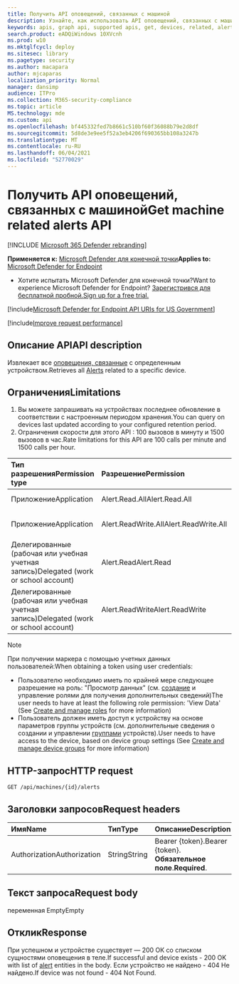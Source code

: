 ```yaml
---
title: Получить API оповещений, связанных с машиной
description: Узнайте, как использовать API оповещений, связанных с машиной, для получения всех оповещений, связанных с определенным устройством в Microsoft Defender для конечной точки.
keywords: apis, graph api, supported apis, get, devices, related, alerts
search.product: eADQiWindows 10XVcnh
ms.prod: w10
ms.mktglfcycl: deploy
ms.sitesec: library
ms.pagetype: security
ms.author: macapara
author: mjcaparas
localization_priority: Normal
manager: dansimp
audience: ITPro
ms.collection: M365-security-compliance
ms.topic: article
MS.technology: mde
ms.custom: api
ms.openlocfilehash: bf445332fed7b8661c510bf60f36088b79e2d8df
ms.sourcegitcommit: 5d8de3e9ee5f52a3eb4206f690365bb108a3247b
ms.translationtype: MT
ms.contentlocale: ru-RU
ms.lasthandoff: 06/04/2021
ms.locfileid: "52770029"
---
```

# <a name="get-machine-related-alerts--api"></a><span data-ttu-id="cc6e6-104">Получить API оповещений, связанных с машиной</span><span class="sxs-lookup"><span data-stu-id="cc6e6-104">Get machine related alerts  API</span></span>

[!INCLUDE [Microsoft 365 Defender rebranding](../../includes/microsoft-defender.md)]

<span data-ttu-id="cc6e6-105">**Применяется к:** [Microsoft Defender для конечной точки](https://go.microsoft.com/fwlink/?linkid=2154037)</span><span class="sxs-lookup"><span data-stu-id="cc6e6-105">**Applies to:** [Microsoft Defender for Endpoint](https://go.microsoft.com/fwlink/?linkid=2154037)</span></span>

- <span data-ttu-id="cc6e6-106">Хотите испытать Microsoft Defender для конечной точки?</span><span class="sxs-lookup"><span data-stu-id="cc6e6-106">Want to experience Microsoft Defender for Endpoint?</span></span> [<span data-ttu-id="cc6e6-107">Зарегистрився для бесплатной пробной.</span><span class="sxs-lookup"><span data-stu-id="cc6e6-107">Sign up for a free trial.</span></span>](https://www.microsoft.com/microsoft-365/windows/microsoft-defender-atp?ocid=docs-wdatp-exposedapis-abovefoldlink) 

[!include[Microsoft Defender for Endpoint API URIs for US Government](../../includes/microsoft-defender-api-usgov.md)]

[!include[Improve request performance](../../includes/improve-request-performance.md)]

## <a name="api-description"></a><span data-ttu-id="cc6e6-108">Описание API</span><span class="sxs-lookup"><span data-stu-id="cc6e6-108">API description</span></span>
<span data-ttu-id="cc6e6-109">Извлекает все [оповещения, связанные](alerts.md) с определенным устройством.</span><span class="sxs-lookup"><span data-stu-id="cc6e6-109">Retrieves all [Alerts](alerts.md) related to a specific device.</span></span>


## <a name="limitations"></a><span data-ttu-id="cc6e6-110">Ограничения</span><span class="sxs-lookup"><span data-stu-id="cc6e6-110">Limitations</span></span>
1. <span data-ttu-id="cc6e6-111">Вы можете запрашивать на устройствах последнее обновление в соответствии с настроенным периодом хранения.</span><span class="sxs-lookup"><span data-stu-id="cc6e6-111">You can query on devices last updated according to your configured retention period.</span></span>
2. <span data-ttu-id="cc6e6-112">Ограничения скорости для этого API : 100 вызовов в минуту и 1500 вызовов в час.</span><span class="sxs-lookup"><span data-stu-id="cc6e6-112">Rate limitations for this API are 100 calls per minute and 1500 calls per hour.</span></span>


<span data-ttu-id="cc6e6-113">Тип разрешения</span><span class="sxs-lookup"><span data-stu-id="cc6e6-113">Permission type</span></span> |   <span data-ttu-id="cc6e6-114">Разрешение</span><span class="sxs-lookup"><span data-stu-id="cc6e6-114">Permission</span></span>  |   <span data-ttu-id="cc6e6-115">Имя отображения разрешений</span><span class="sxs-lookup"><span data-stu-id="cc6e6-115">Permission display name</span></span>
:---|:---|:---
<span data-ttu-id="cc6e6-116">Приложение</span><span class="sxs-lookup"><span data-stu-id="cc6e6-116">Application</span></span> |   <span data-ttu-id="cc6e6-117">Alert.Read.All</span><span class="sxs-lookup"><span data-stu-id="cc6e6-117">Alert.Read.All</span></span> |    <span data-ttu-id="cc6e6-118">'Read all alerts'</span><span class="sxs-lookup"><span data-stu-id="cc6e6-118">'Read all alerts'</span></span>
<span data-ttu-id="cc6e6-119">Приложение</span><span class="sxs-lookup"><span data-stu-id="cc6e6-119">Application</span></span> |   <span data-ttu-id="cc6e6-120">Alert.ReadWrite.All</span><span class="sxs-lookup"><span data-stu-id="cc6e6-120">Alert.ReadWrite.All</span></span> |   <span data-ttu-id="cc6e6-121">'Read and write all alerts'</span><span class="sxs-lookup"><span data-stu-id="cc6e6-121">'Read and write all alerts'</span></span>
<span data-ttu-id="cc6e6-122">Делегированные (рабочая или учебная учетная запись)</span><span class="sxs-lookup"><span data-stu-id="cc6e6-122">Delegated (work or school account)</span></span> | <span data-ttu-id="cc6e6-123">Alert.Read</span><span class="sxs-lookup"><span data-stu-id="cc6e6-123">Alert.Read</span></span> | <span data-ttu-id="cc6e6-124">'Read alerts'</span><span class="sxs-lookup"><span data-stu-id="cc6e6-124">'Read alerts'</span></span>
<span data-ttu-id="cc6e6-125">Делегированные (рабочая или учебная учетная запись)</span><span class="sxs-lookup"><span data-stu-id="cc6e6-125">Delegated (work or school account)</span></span> | <span data-ttu-id="cc6e6-126">Alert.ReadWrite</span><span class="sxs-lookup"><span data-stu-id="cc6e6-126">Alert.ReadWrite</span></span> | <span data-ttu-id="cc6e6-127">'Read and write alerts'</span><span class="sxs-lookup"><span data-stu-id="cc6e6-127">'Read and write alerts'</span></span>

>[!Note]
> <span data-ttu-id="cc6e6-128">При получении маркера с помощью учетных данных пользователей:</span><span class="sxs-lookup"><span data-stu-id="cc6e6-128">When obtaining a token using user credentials:</span></span>
>- <span data-ttu-id="cc6e6-129">Пользователю необходимо иметь по крайней мере следующее разрешение на роль: "Просмотр данных" (см. [создание](user-roles.md) и управление ролями для получения дополнительных сведений)</span><span class="sxs-lookup"><span data-stu-id="cc6e6-129">The user needs to have at least the following role permission: 'View Data' (See [Create and manage roles](user-roles.md) for more information)</span></span>
>- <span data-ttu-id="cc6e6-130">Пользователь должен иметь доступ к устройству на основе параметров группы устройств (см. дополнительные сведения о создании и управлении [группами](machine-groups.md) устройств).</span><span class="sxs-lookup"><span data-stu-id="cc6e6-130">User needs to have access to the device, based on device group settings (See [Create and manage device groups](machine-groups.md) for more information)</span></span>

## <a name="http-request"></a><span data-ttu-id="cc6e6-131">HTTP-запрос</span><span class="sxs-lookup"><span data-stu-id="cc6e6-131">HTTP request</span></span>
```http
GET /api/machines/{id}/alerts
```

## <a name="request-headers"></a><span data-ttu-id="cc6e6-132">Заголовки запросов</span><span class="sxs-lookup"><span data-stu-id="cc6e6-132">Request headers</span></span>

<span data-ttu-id="cc6e6-133">Имя</span><span class="sxs-lookup"><span data-stu-id="cc6e6-133">Name</span></span> | <span data-ttu-id="cc6e6-134">Тип</span><span class="sxs-lookup"><span data-stu-id="cc6e6-134">Type</span></span> | <span data-ttu-id="cc6e6-135">Описание</span><span class="sxs-lookup"><span data-stu-id="cc6e6-135">Description</span></span>
:---|:---|:---
<span data-ttu-id="cc6e6-136">Authorization</span><span class="sxs-lookup"><span data-stu-id="cc6e6-136">Authorization</span></span> | <span data-ttu-id="cc6e6-137">String</span><span class="sxs-lookup"><span data-stu-id="cc6e6-137">String</span></span> | <span data-ttu-id="cc6e6-138">Bearer {token}.</span><span class="sxs-lookup"><span data-stu-id="cc6e6-138">Bearer {token}.</span></span> <span data-ttu-id="cc6e6-139">**Обязательное поле**.</span><span class="sxs-lookup"><span data-stu-id="cc6e6-139">**Required**.</span></span>


## <a name="request-body"></a><span data-ttu-id="cc6e6-140">Текст запроса</span><span class="sxs-lookup"><span data-stu-id="cc6e6-140">Request body</span></span>
<span data-ttu-id="cc6e6-141">переменная Empty</span><span class="sxs-lookup"><span data-stu-id="cc6e6-141">Empty</span></span>

## <a name="response"></a><span data-ttu-id="cc6e6-142">Отклик</span><span class="sxs-lookup"><span data-stu-id="cc6e6-142">Response</span></span>
<span data-ttu-id="cc6e6-143">При успешном и устройстве существует — [](alerts.md) 200 ОК со списком сущностями оповещения в теле.</span><span class="sxs-lookup"><span data-stu-id="cc6e6-143">If successful and device exists - 200 OK with list of [alert](alerts.md) entities in the body.</span></span> <span data-ttu-id="cc6e6-144">Если устройство не найдено - 404 Не найдено.</span><span class="sxs-lookup"><span data-stu-id="cc6e6-144">If device was not found - 404 Not Found.</span></span>
